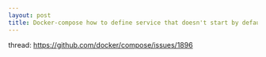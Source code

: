 ```yaml
---
layout: post
title: Docker-compose how to define service that doesn't start by default ?
---
```

thread: https://github.com/docker/compose/issues/1896
